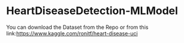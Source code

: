 # HeartDiseaseDetection-MLModel
You can download the Dataset from the Repo or from this link:https://www.kaggle.com/ronitf/heart-disease-uci
